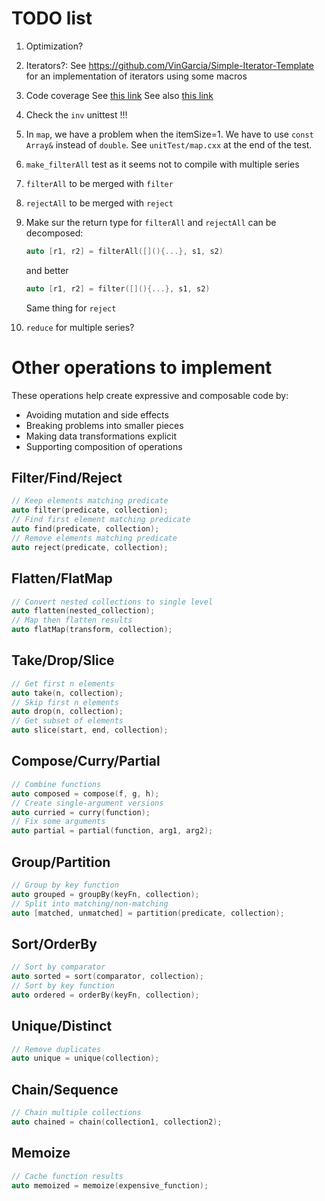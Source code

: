# TODO list

1. Optimization?

2. Iterators?: See https://github.com/VinGarcia/Simple-Iterator-Template
for an implementation of iterators using some macros

4. Code coverage
See [this link](https://github.com/pyarmak/cmake-gtest-coverage-example/blob/master/cmake/modules/CodeCoverage.cmake)
See also [this link](https://www.danielsieger.com/blog/2022/03/06/code-coverage-for-cpp.html#:~:text=What's%20Code%20Coverage%3F,blocks%2C%20or%20lines%20being%20covered.)

6. Check the `inv` unittest !!!

7. In `map`, we have a problem when the itemSize=1. We have to use `const Array&` instead of `double`. See `unitTest/map.cxx` at the end of the test.

7. `make_filterAll` test as it seems not to compile with multiple series

7. `filterAll` to be merged with `filter`

7. `rejectAll` to be merged with `reject`

7. Make sur the return type for `filterAll` and `rejectAll` can be decomposed:
    > 
    ```cpp
    auto [r1, r2] = filterAll([](){...}, s1, s2)
    ```
    and better
    ```cpp
    auto [r1, r2] = filter([](){...}, s1, s2)
    ```
    Same thing for `reject`

7. `reduce` for multiple series?

# Other operations to implement
These operations help create expressive and composable code by:
- Avoiding mutation and side effects
- Breaking problems into smaller pieces
- Making data transformations explicit
- Supporting composition of operations

## Filter/Find/Reject
```cpp
// Keep elements matching predicate
auto filter(predicate, collection);
// Find first element matching predicate
auto find(predicate, collection); 
// Remove elements matching predicate
auto reject(predicate, collection);
```

## Flatten/FlatMap
```cpp
// Convert nested collections to single level
auto flatten(nested_collection);
// Map then flatten results
auto flatMap(transform, collection);
```

## Take/Drop/Slice
```cpp
// Get first n elements
auto take(n, collection);
// Skip first n elements 
auto drop(n, collection);
// Get subset of elements
auto slice(start, end, collection);
```

## Compose/Curry/Partial
```cpp
// Combine functions
auto composed = compose(f, g, h);
// Create single-argument versions
auto curried = curry(function);
// Fix some arguments
auto partial = partial(function, arg1, arg2);
```

## Group/Partition
```cpp
// Group by key function
auto grouped = groupBy(keyFn, collection);
// Split into matching/non-matching
auto [matched, unmatched] = partition(predicate, collection);
```

## Sort/OrderBy
```cpp
// Sort by comparator
auto sorted = sort(comparator, collection);
// Sort by key function
auto ordered = orderBy(keyFn, collection);
```

## Unique/Distinct
```cpp
// Remove duplicates
auto unique = unique(collection);
```

## Chain/Sequence
```cpp
// Chain multiple collections
auto chained = chain(collection1, collection2);
```

## Memoize
```cpp
// Cache function results
auto memoized = memoize(expensive_function);
```
